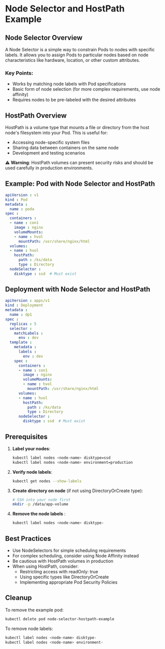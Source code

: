 # Node Selector and HostPath Example

## Node Selector Overview

A Node Selector is a simple way to constrain Pods to nodes with specific labels. It allows you to assign Pods to particular nodes based on node characteristics like hardware, location, or other custom attributes.

### Key Points:
- Works by matching node labels with Pod specifications
- Basic form of node selection (for more complex requirements, use node affinity)
- Requires nodes to be pre-labeled with the desired attributes

## HostPath Overview

HostPath is a volume type that mounts a file or directory from the host node's filesystem into your Pod. This is useful for:
- Accessing node-specific system files
- Sharing data between containers on the same node
- Development and testing scenarios

⚠️ **Warning**: HostPath volumes can present security risks and should be used carefully in production environments.

## Example: Pod with Node Selector and HostPath


```yaml
apiVersion : v1
kind : Pod 
metadata :
  name : poda
spec :
  containers :
  - name : con1
    image : nginx
    volumeMounts:
    - name : hvol
      mountPath: /usr/share/nginx/html
  volumes:
  - name : hvol
    hostPath:
      path : /ks/data
      type : Directory
  nodeSelector :
    disktype : ssd  # Must exist
```

## Deployment with Node Selector and HostPath

```yaml
apiVersion : apps/v1
kind : Deployment
metadata :
  name : dp1
spec : 
  replicas : 5
  selector : 
    matchLabels :
      env : dev
  template : 
    metadata :
      labels :
        env : dev
    spec :
      containers :
      - name : con1
        image : nginx
        volumeMounts:
        - name : hvol
          mountPath: /usr/share/nginx/html
      volumes:
      - name : hvol
        hostPath:
          path : /ks/data
          type : Directory
      nodeSelector :
        disktype : ssd  # Must exist
```

## Prerequisites

1. **Label your nodes**:
   ```bash
   kubectl label nodes <node-name> disktype=ssd
   kubectl label nodes <node-name> environment=production
   ```

2. **Verify node labels**:
   ```bash
   kubectl get nodes --show-labels
   ```

3. **Create directory on node** (if not using DirectoryOrCreate type):
   ```bash
   # SSH into your node first
   mkdir -p /data/app-volume
   ```
4. **Remove the node labels** :
   ```bash
   kubectl label nodes <node-name> disktype-
   ```


## Best Practices

- Use NodeSelectors for simple scheduling requirements
- For complex scheduling, consider using Node Affinity instead
- Be cautious with HostPath volumes in production
- When using HostPath, consider:
  - Restricting access with readOnly: true
  - Using specific types like DirectoryOrCreate
  - Implementing appropriate Pod Security Policies

## Cleanup

To remove the example pod:
```bash
kubectl delete pod node-selector-hostpath-example
```

To remove node labels:
```bash
kubectl label nodes <node-name> disktype-
kubectl label nodes <node-name> environment-
```